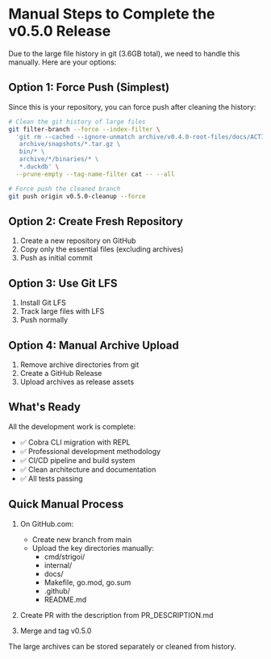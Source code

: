 # Manual Steps to Complete the v0.5.0 Release

Due to the large file history in git (3.6GB total), we need to handle this manually. Here are your options:

## Option 1: Force Push (Simplest)

Since this is your repository, you can force push after cleaning the history:

```bash
# Clean the git history of large files
git filter-branch --force --index-filter \
  'git rm --cached --ignore-unmatch archive/v0.4.0-root-files/docs/ACTIVE_MEMORY_SNAPSHOT_*.md \
   archive/snapshots/*.tar.gz \
   bin/* \
   archive/*/binaries/* \
   *.duckdb' \
  --prune-empty --tag-name-filter cat -- --all

# Force push the cleaned branch
git push origin v0.5.0-cleanup --force
```

## Option 2: Create Fresh Repository

1. Create a new repository on GitHub
2. Copy only the essential files (excluding archives)
3. Push as initial commit

## Option 3: Use Git LFS

1. Install Git LFS
2. Track large files with LFS
3. Push normally

## Option 4: Manual Archive Upload

1. Remove archive directories from git
2. Create a GitHub Release
3. Upload archives as release assets

## What's Ready

All the development work is complete:
- ✅ Cobra CLI migration with REPL
- ✅ Professional development methodology  
- ✅ CI/CD pipeline and build system
- ✅ Clean architecture and documentation
- ✅ All tests passing

## Quick Manual Process

1. On GitHub.com:
   - Create new branch from main
   - Upload the key directories manually:
     - cmd/strigoi/
     - internal/
     - docs/
     - Makefile, go.mod, go.sum
     - .github/
     - README.md

2. Create PR with the description from PR_DESCRIPTION.md

3. Merge and tag v0.5.0

The large archives can be stored separately or cleaned from history.